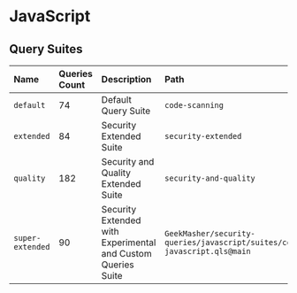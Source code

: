 # JavaScript

## Query Suites
<!-- AUTOMATION -->
| Name | Queries Count | Description | Path |
| :--- | :---- | :--- | :--- |
| `default` | 74 | Default Query Suite | `code-scanning` |
| `extended` | 84 | Security Extended Suite | `security-extended` |
| `quality` | 182 | Security and Quality Extended Suite | `security-and-quality` |
| `super-extended` | 90 | Security Extended with Experimental and Custom Queries Suite | `GeekMasher/security-queries/javascript/suites/codeql-javascript.qls@main` |


<!-- AUTOMATION -->
